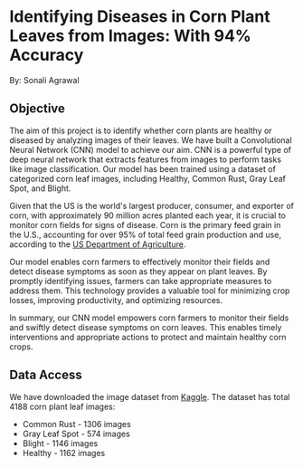 # Identifying Diseases in Corn Plant Leaves from Images: With 94% Accuracy

By: Sonali Agrawal

## Objective

The aim of this project is to identify whether corn plants are healthy or diseased by analyzing images of their leaves. We have built a Convolutional Neural Network (CNN) model to achieve our aim. CNN is a powerful type of deep neural network that extracts features from images to perform tasks like image classification. Our model has been trained using a dataset of categorized corn leaf images, including Healthy, Common Rust, Gray Leaf Spot, and Blight.

Given that the US is the world's largest producer, consumer, and exporter of corn, with approximately 90 million acres planted each year, it is crucial to monitor corn fields for signs of disease. Corn is the primary feed grain in the U.S., accounting for over 95% of total feed grain production and use, according to the [US Department of Agriculture](https://www.ers.usda.gov/topics/crops/corn-and-other-feed-grains/feed-grains-sector-at-a-glance/).

Our model enables corn farmers to effectively monitor their fields and detect disease symptoms as soon as they appear on plant leaves. By promptly identifying issues, farmers can take appropriate measures to address them. This technology provides a valuable tool for minimizing crop losses, improving productivity, and optimizing resources.

In summary, our CNN model empowers corn farmers to monitor their fields and swiftly detect disease symptoms on corn leaves. This enables timely interventions and appropriate actions to protect and maintain healthy corn crops.

## Data Access

We have downloaded the image dataset from [Kaggle](https://www.kaggle.com/datasets/smaranjitghose/corn-or-maize-leaf-disease-dataset). The dataset has total 4188 corn plant leaf images:

- Common Rust - 1306 images
- Gray Leaf Spot - 574 images
- Blight - 1146 images
- Healthy - 1162 images
